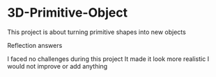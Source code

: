# 3D-Primitive-Object
This project is about turning primitive shapes into new objects

Reflection answers

I faced no challenges during this project
It made it look more realistic
I would not improve or add anything
